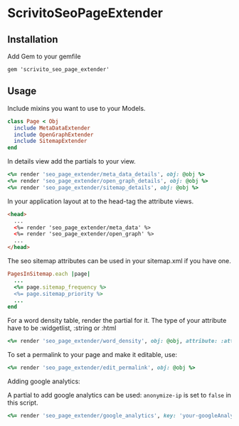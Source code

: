 # ScrivitoSeoPageExtender

## Installation

Add Gem to your gemfile

    gem 'scrivito_seo_page_extender'

## Usage

Include mixins you want to use to your Models.

```ruby
class Page < Obj
  include MetaDataExtender
  include OpenGraphExtender
  include SitemapExtender
end
```

In details view add the partials to your view.

```ruby
<%= render 'seo_page_extender/meta_data_details', obj: @obj %>
<%= render 'seo_page_extender/open_graph_details', obj: @obj %>
<%= render 'seo_page_extender/sitemap_details', obj: @obj %>
```

In your application layout at to the head-tag the attribute views.

```html
<head>
  ...
  <%= render 'seo_page_extender/meta_data' %>
  <%= render 'seo_page_extender/open_graph' %>
  ...
</head>
```

The seo sitemap attributes can be used in your sitemap.xml if you have one.

```ruby
PagesInSitemap.each |page|
  ...
  <%= page.sitemap_frequency %>
  <%= page.sitemap_priority %>
  ...
end
```

For a word density table, render the partial for it. The type of your attribute have to be :widgetlist, :string or :html

```ruby
<%= render 'seo_page_extender/word_density', obj: @obj, attribute: :attribute %>
```

To set a permalink to your page and make it editable, use:

```ruby
<%= render 'seo_page_extender/edit_permalink', obj: @obj %>
```

Adding google analytics:

A partial to add google analytics can be used:
`anonymize-ip` is set to `false` in this script.

```ruby
<%= render 'seo_page_extender/google_analytics', key: 'your-googleAnalytics-key' %>
```
